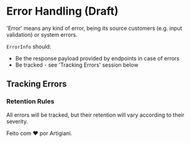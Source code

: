 # Error Handling (Draft)

'Error' means any kind of error, being its source customers (e.g. input validation) or system errors.

`ErrorInfo` should:
 - Be the response payload provided by endpoints in case of errors
 - Be tracked - see 'Tracking Errors' session below

## Tracking Errors

### Retention Rules

All errors will be tracked, but their retention will vary according to their severity.

Feito com ❤️ por Artigiani.
